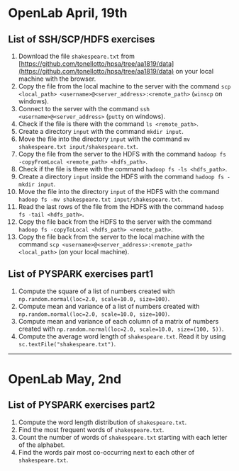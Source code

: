 # OpenLab April, 19th

## List of SSH/SCP/HDFS exercises

1. Download the file ```shakespeare.txt``` from [https://github.com/tonellotto/hpsa/tree/aa1819/data](https://github.com/tonellotto/hpsa/tree/aa1819/data) on your local machine with the browser.
2. Copy the file from the local machine to the server with the command ```scp <local_path> <username>@<server_address>:<remote_path>``` (```winscp``` on windows).
3. Connect to the server with the command ```ssh <username>@<server_address>``` (```putty``` on windows).
4. Check if the file is there with the command ```ls <remote_path>```.
5. Create a directory ```input``` with the command ```mkdir input```.
6. Move the file into the directory ```input``` with the command ```mv shakespeare.txt input/shakespeare.txt```.
7. Copy the file from the server to the HDFS with the command ```hadoop fs -copyFromLocal <remote_path> <hdfs_path>```.
8. Check if the file is there with the command ```hadoop fs -ls <hdfs_path>```.
9. Create a directory ```input``` inside the HDFS with the command ```hadoop fs -mkdir input```.
10. Move the file into the directory ```input``` of the HDFS with the command ```hadoop fs -mv shakespeare.txt input/shakespeare.txt```.
11. Read the last rows of the file from the HDFS with the command ```hadoop fs -tail <hdfs_path>```.
12. Copy the file back from the HDFS to the server with the command ```hadoop fs -copyToLocal <hdfs_path> <remote_path>```.
13. Copy the file back from the server to the local machine with the command ```scp <username>@<server_address>:<remote_path> <local_path>``` (on your local machine).

## List of PYSPARK exercises part1
1. Compute the square of a list of numbers created with ```np.random.normal(loc=2.0, scale=10.0, size=100)```.
2. Compute mean and variance of a list of numbers created with ```np.random.normal(loc=2.0, scale=10.0, size=100)```.
3. Compute mean and variance of each column of a matrix of numbers created with ```np.random.normal(loc=2.0, scale=10.0, size=(100, 5))```.
4. Compute the average word length of ```shakespeare.txt```. Read it by using ```sc.textFile("shakespeare.txt")```.

---

# OpenLab May, 2nd

## List of PYSPARK exercises part2
1. Compute the word length distribution of ```shakespeare.txt```.
2. Find the most frequent words of ```shakespeare.txt```.
3. Count the number of words of ```shakespeare.txt``` starting with each letter of the alphabet.
4. Find the words pair most co-occurring next to each other of ```shakespeare.txt```.
